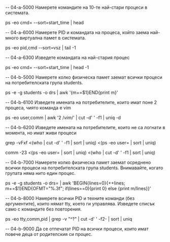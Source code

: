 -- 04-a-5000
Намерете командите на 10-те най-стари процеси в системата.

ps -eo cmd= --sort=start_time | head

-- 04-a-6000
Намерете PID и командата на процеса, който заема най-много виртуална памет в системата.

ps -eo pid,cmd --sort=vsz | tail -1

-- 04-a-6300
Изведете командата на най-стария процес

ps -eo cmd= --sort=start_time | head -1

-- 04-b-5000
Намерете колко физическа памет заемат всички процеси на потребителската група students.

ps -e -g students -o drs | awk '{m+=$1}END{print m}'

-- 04-b-6100
Изведете имената на потребителите, които имат поне 2 процеса, чиято команда е vim

ps -eo user,comm | awk '$2~/vim$/' | cut -d' ' -f1 | uniq -d

-- 04-b-6200
Изведете имената на потребителите, които не са логнати в момента, но имат живи процеси

grep -vFxf <(who | cut -d' ' -f1 | sort | uniq) <(ps -eo user= | sort | uniq)

comm -23 <(ps -eo user= | sort | uniq) <(who | cut -d' ' -f1 | sort | uniq)

-- 04-b-7000
Намерете колко физическа памет заемат осреднено всички процеси на потребителската група students. Внимавайте, когато групата няма нито един процес.

ps -e -g students -o drs= | awk 'BEGIN{lines=0}{++lines; m+=$1}END{OFMT="%.3f"; if(lines==0){print 0} else {print m/lines}}'

-- 04-b-8000
Намерете всички PID и техните команди (без аргументите), които нямат tty, което ги управлява. Изведете списък само с командите без повторения.

ps -eo tty,comm,pid | grep -v "^?" | cut -d' ' -f2- | sort | uniq

-- 04-b-9000
Да се отпечатат PID на всички процеси, които имат повече деца от родителския си процес.

